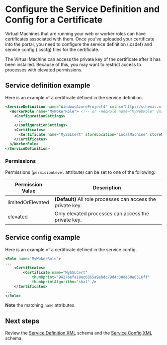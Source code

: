 <properties 
	pageTitle="Azure Cloud Services - Service Definition and Service Config - XML Certificate" 
	description="Learn how to configure a certificate in the service definition and config files." 
	services="cloud-services" 
	documentationCenter=".net" 
	authors="Thraka" 
	manager="timlt" 
	editor=""/>

<tags 
	ms.service="cloud-services" 
	ms.date="07/24/2015"
	wacn.date=""/>



# Configure the Service Definition and Config for a Certificate

Virtual Machines that are running your web or worker roles can have certificates associated with them. Once you've uploaded your certificate into the portal, you need to configure the service definition (.csdef) and service config (.cscfg) files for the certificate. 

The Virtual Machine can access the private key of the certificate after it has been installed. Because of this, you may want to restrict access to processes with elevated permissions. 

## Service definition example

Here is an example of a certificate defined in the service definition.

```xml
<ServiceDefinition name="WindowsAzureProject4" xmlns="http://schemas.microsoft.com/ServiceHosting/2008/10/ServiceDefinition">
  <WorkerRole name="MyWokerRole"> <!-- or <WebRole name="MyWebRole" vmsize="Small"> -->
    <ConfigurationSettings>
      ...
    </ConfigurationSettings>
    <Certificates>
      <Certificate name="MySSLCert" storeLocation="LocalMachine" storeName="My" permissionLevel="elevated" />
    </Certificates>
  </WorkerRole>
</ServiceDefinition>
```

### Permissions
Permissions (`permisionLevel` attribute) can be set to one of the following:

| Permission Value  | Description |
| ----------------  | ----------- |
| limitedOrElevated | **(Default)** All role processes can access the private key. |
| elevated          | Only elevated processes can access the private key.|

## Service config example

Here is an example of a certificate defined in the service config.

```xml
<Role name="MyWokerRole">
...
    <Certificates>
        <Certificate name="MySSLCert" 
            thumbprint="9427befa18ec6865a9ebdc79d4c38de50e6316ff" 
            thumbprintAlgorithm="sha1" />
    </Certificates>
...
</Role>
```

**Note** the matching `name` attributes.

## Next steps
Review the [Service Definition XML](https://msdn.microsoft.com/zh-cn/library/azure/ee758711.aspx) schema and the [Service Config XML](https://msdn.microsoft.com/zh-cn/library/azure/ee758710.aspx) schema.